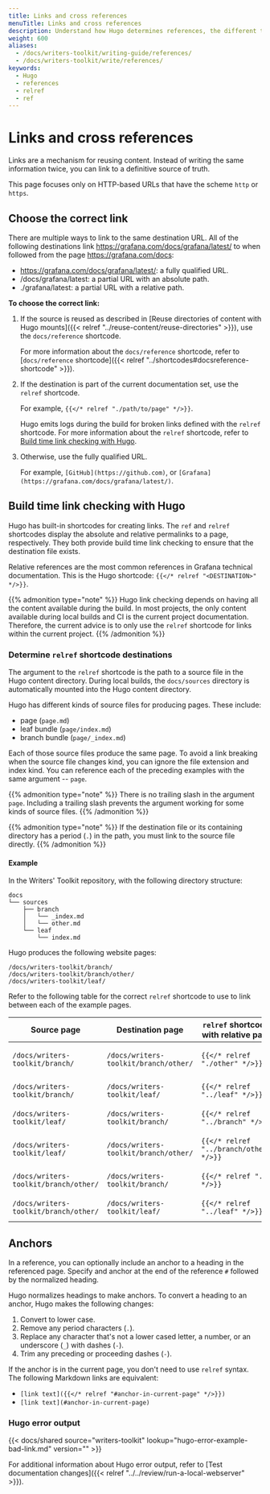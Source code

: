 ```yaml
---
title: Links and cross references
menuTitle: Links and cross references
description: Understand how Hugo determines references, the different types of references, and how to use them.
weight: 600
aliases:
  - /docs/writers-toolkit/writing-guide/references/
  - /docs/writers-toolkit/write/references/
keywords:
  - Hugo
  - references
  - relref
  - ref
---
```


# Links and cross references

Links are a mechanism for reusing content.
Instead of writing the same information twice, you can link to a definitive source of truth.

This page focuses only on HTTP-based URLs that have the scheme `http` or `https`.

## Choose the correct link

There are multiple ways to link to the same destination URL.
All of the following destinations link https://grafana.com/docs/grafana/latest/ to when followed from the page https://grafana.com/docs:

- https://grafana.com/docs/grafana/latest/: a fully qualified URL.
- /docs/grafana/latest: a partial URL with an absolute path.
- ./grafana/latest: a partial URL with a relative path.

**To choose the correct link:**

1. If the source is reused as described in [Reuse directories of content with Hugo mounts]({{< relref "../reuse-content/reuse-directories" >}}), use the `docs/reference` shortcode.

   For more information about the `docs/reference` shortcode, refer to [`docs/reference` shortcode]({{< relref "../shortcodes#docsreference-shortcode" >}}).

1. If the destination is part of the current documentation set, use the `relref` shortcode.

   For example, `{{</* relref "./path/to/page" */>}}`.

   Hugo emits logs during the build for broken links defined with the `relref` shortcode.
   For more information about the `relref` shortcode, refer to [Build time link checking with Hugo](#build-time-link-checking-with-hugo).

1. Otherwise, use the fully qualified URL.

   For example, `[GitHub](https://github.com)`, or `[Grafana](https://grafana.com/docs/grafana/latest/)`.

## Build time link checking with Hugo

Hugo has built-in shortcodes for creating links.
The `ref` and `relref` shortcodes display the absolute and relative permalinks to a page, respectively.
They both provide build time link checking to ensure that the destination file exists.

Relative references are the most common references in Grafana technical documentation.
This is the Hugo shortcode: `{{</* relref "<DESTINATION>" */>}}`.

{{% admonition type="note" %}}
Hugo link checking depends on having all the content available during the build.
In most projects, the only content available during local builds and CI is the current project documentation.
Therefore, the current advice is to only use the `relref` shortcode for links within the current project.
{{% /admonition %}}

### Determine `relref` shortcode destinations

The argument to the `relref` shortcode is the path to a source file in the Hugo content directory.
During local builds, the `docs/sources` directory is automatically mounted into the Hugo content directory.

Hugo has different kinds of source files for producing pages.
These include:

- page (`page.md`)
- leaf bundle (`page/index.md`)
- branch bundle (`page/_index.md`)

Each of those source files produce the same page.
To avoid a link breaking when the source file changes kind, you can ignore the file extension and index kind.
You can reference each of the preceding examples with the same argument -- `page`.

{{% admonition type="note" %}}
There is no trailing slash in the argument `page`.
Including a trailing slash prevents the argument working for some kinds of source files.
{{% /admonition %}}

{{% admonition type="note" %}}
If the destination file or its containing directory has a period (`.`) in the path, you must link to the source file directly.
{{% /admonition %}}

#### Example

In the Writers' Toolkit repository, with the following directory structure:

```
docs
└── sources
    ├── branch
    │   └── _index.md
    │   └── other.md
    └── leaf
        └── index.md
```

Hugo produces the following website pages:

```
/docs/writers-toolkit/branch/
/docs/writers-toolkit/branch/other/
/docs/writers-toolkit/leaf/
```

Refer to the following table for the correct `relref` shortcode to use to link between each of the example pages.

| Source page                           | Destination page                      | `relref` shortcode with relative path  | `relref` shortcode with absolute path                     |
| ------------------------------------- | ------------------------------------- | -------------------------------------- | --------------------------------------------------------- |
| `/docs/writers-toolkit/branch/`       | `/docs/writers-toolkit/branch/other/` | `{{</* relref "./other" */>}}`         | `{{</* relref "/docs/writers-toolkit/branch/other" */>}}` |
| `/docs/writers-toolkit/branch/`       | `/docs/writers-toolkit/leaf/`         | `{{</* relref "../leaf" */>}}`         | `{{</* relref "/docs/writers-toolkit/leaf" */>}}`         |
| `/docs/writers-toolkit/leaf/`         | `/docs/writers-toolkit/branch/`       | `{{</* relref "../branch" */>}}`       | `{{</* relref "/docs/writers-toolkit/branch" */>}}`       |
| `/docs/writers-toolkit/leaf/`         | `/docs/writers-toolkit/branch/other/` | `{{</* relref "../branch/other" */>}}` | `{{</* relref "/docs/writers-toolkit/branch/other" */>}}` |
| `/docs/writers-toolkit/branch/other/` | `/docs/writers-toolkit/branch/`       | `{{</* relref "." */>}}`               | `{{</* relref "/docs/writers-toolkit/branch" */>}}`       |
| `/docs/writers-toolkit/branch/other/` | `/docs/writers-toolkit/leaf/`         | `{{</* relref "../leaf" */>}}`         | `{{</* relref "/docs/writers-toolkit/leaf" */>}}`         |

## Anchors

In a reference, you can optionally include an anchor to a heading in the referenced page.
Specify and anchor at the end of the reference `#` followed by the normalized heading.

Hugo normalizes headings to make anchors.
To convert a heading to an anchor, Hugo makes the following changes:

1. Convert to lower case.
1. Remove any period characters (`.`).
1. Replace any character that's not a lower cased letter, a number, or an underscore (`_`) with dashes (`-`).
1. Trim any preceding or proceeding dashes (`-`).

If the anchor is in the current page, you don't need to use `relref` syntax.
The following Markdown links are equivalent:

- `[link text]({{</* relref "#anchor-in-current-page" */>}})`
- `[link text](#anchor-in-current-page)`

### Hugo error output

<!-- The output example is also used in review/run-a-local-webserver. -->

{{< docs/shared source="writers-toolkit" lookup="hugo-error-example-bad-link.md" version="" >}}

For additional information about Hugo error output, refer to [Test documentation changes]({{< relref "../../review/run-a-local-webserver" >}}).
